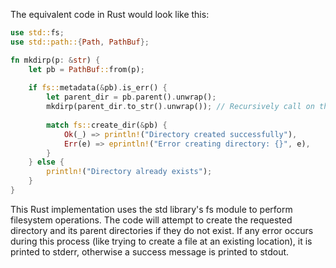  The equivalent code in Rust would look like this:

```rust
use std::fs;
use std::path::{Path, PathBuf};

fn mkdirp(p: &str) {
    let pb = PathBuf::from(p);
    
    if fs::metadata(&pb).is_err() {
        let parent_dir = pb.parent().unwrap(); 
        mkdirp(parent_dir.to_str().unwrap()); // Recursively call on the parent directory
        
        match fs::create_dir(&pb) {
            Ok(_) => println!("Directory created successfully"),
            Err(e) => eprintln!("Error creating directory: {}", e),
        }
    } else {
        println!("Directory already exists");
    }
}
```
This Rust implementation uses the std library's fs module to perform filesystem operations. The code will attempt to create the requested directory and its parent directories if they do not exist. If any error occurs during this process (like trying to create a file at an existing location), it is printed to stderr, otherwise a success message is printed to stdout.
